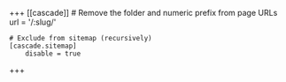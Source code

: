 +++
[[cascade]]
	# Remove the folder and numeric prefix from page URLs
	url = '/:slug/'

	# Exclude from sitemap (recursively)
	[cascade.sitemap]
		disable = true
+++
